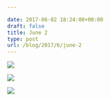 ```yaml
---

date: 2017-06-02 18:24:00+00:00
draft: false
title: June 2
type: post
url: /blog/2017/6/june-2
---
```




  
![](/images/2017-06-02-20176june-2/IMG_1286.jpg)

  

  
![](/images/2017-06-02-20176june-2/IMG_1288.jpg)

  

  
![](/images/2017-06-02-20176june-2/IMG_1289.jpg)

  


